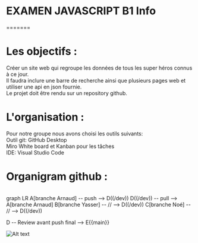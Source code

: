 <h1> EXAMEN JAVASCRIPT B1 Info </h1>
=======

# Les objectifs :
Créer un site web qui regroupe les données de tous les super héros connus à ce jour. </br>
Il faudra inclure une barre de recherche ainsi que plusieurs pages web et utiliser une api en json fournie. </br>
Le projet doit être rendu sur un repository github. </br>

# L'organisation :

Pour notre groupe nous avons choisi les outils suivants:</br>
    Outil git: GitHub Desktop </br>
    Miro White board et Kanban pour les tâches </br>
    IDE: Visual Studio Code </br>

# Organigram github :

> ```mermaid
graph LR
A[branche Arnaud] -- push --> D((/dev))
D((/dev)) -- pull --> A[branche Arnaud]
B[branche Yasser] -- // --> D((/dev))
C[branche Noé] -- // --> D((/dev))

D -- Review avant push final --> E{{main}}

 ![Alt text](https://i.imgur.com/OK8ltmW.png "Fait sur mermaid") </br>
